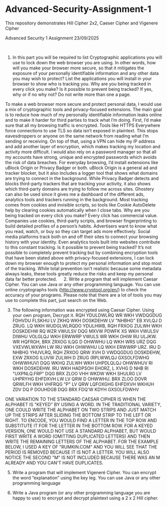# Advanced-Security-Assignment-1
This repository demonstrates Hill Cipher 2x2,  Caeser Cipher and Vigenere Cipher

 

Advanced Security 1 Assignment
23/09/2025


 
1. In this part you will be required to list Cryptographic applications you will use to lock down the web browser you are using. In other words, how will you make your browser more secure, so that it mitigates the exposure of your personally identifiable information and any other data you may wish to protect? List the applications you will install in your browser to show who is tracking you. Why are you being tracked in every click you make? Is it possible to prevent being tracked? If yes, why or if no why not? Do not write more than one a page.

To make a web browser more secure and protect personal data, I would use a mix of cryptographic tools and privacy-focused extensions. The main goal is to reduce how much of my personally identifiable information leaks online and to make it harder for third parties to track what I’m doing.
First, I’d make sure that all my browsing traffic is encrypted. Tools like HTTPS Everywhere force connections to use TLS so data isn’t exposed in plaintext. This stops eavesdroppers or anyone on the same network from reading what I’m sending or receiving. On top of that, using a VPN can hide my IP address and add another layer of encryption, which makes tracking my location and activity more difficult. I would also rely on a password manager so that all my accounts have strong, unique and encrypted passwords which avoids the risk of data breaches.
For everyday browsing, I’d install extensions like uBlock Origin or Privacy Badger or both. uBlock Origin is a general ad and tracker blocker, but it also includes a logger tool that shows what domains are trying to connect in the background. While Privacy Badger detects and blocks third-party trackers that are tracking your activity, it also shows which third-party domains are trying to follow me across sites. Ghostery can also be used since it gives me a dashboard of the different ads, analytics tools and trackers running in the background. Most tracking comes from cookies and invisible scripts, so tools like Cookie AutoDelete help by clearing cookies automatically when I close tabs.
Why are you being tracked on every click you make?
Every click has commercial value. Companies use cookies, third-party scripts, and browser fingerprinting to build detailed profiles of a person’s habits. Advertisers want to know what you read, watch, or buy so they can target ads more effectively. Social media platforms track both on and off their sites to connect your browsing history with your identity. Even analytics tools built into websites contribute to this constant tracking.
Is it possible to prevent being tracked?
It’s not possible to completely prevent tracking but by combining encryption tools that have been stated above with privacy-focused extensions, I can lock down my browser enough to protect my personal information and stop most of the tracking. While total prevention isn’t realistic because some metadata always leaks, these tools greatly reduce the risks and keep my personal data far better protected.
 
2. Write a program that will implement Caesar Cipher. You can use Java or any other programming language. You can use online cryptographs tools (http://www.cryptool.org/en/) to check the accuracy of your programs. Please note that there are a lot of tools you may use to complete this part, just search on the Web.
 
 

 

3. The following information was encrypted using Caesar Cipher. Using your own program, Decrypt it.
RQH YDULDWLRQ WR WKH VWDQGDUG FDHVDU FLSKHU LV ZKHQ WKH DOSKDEHW LV "NHBHG" EB XVLQJ D ZRUG. LQ WKH WUDGLWLRQDO YDULHWB, RQH FRXOG ZULWH WKH DOSKDEHW RQ WZR VWULSV DQG MXVW PDWFK XS WKH VWULSV DIWHU VOLGLQJ WKH ERWWRP VWULS WR WKH OHIW RU ULJKW. WR HQFRGH, BRX ZRXOG ILQG D OHWWHU LQ WKH WRS URZ DQG VXEVWLWXWH LW IRU WKH OHWWHU LQ WKH ERWWRP URZ. IRU D NHBHG YHUVLRQ, RQH ZRXOG QRW XVH D VWDQGDUG DOSKDEHW, EXW ZRXOG ILUVW ZULWH D ZRUG (RPLWWLQJ GXSOLFDWHG OHWWHUV) DQG WKHQ ZULWH WKH UHPDLQLQJ OHWWHUV RI WKH DOSKDEHW. IRU WKH HADPSOH EHORZ, L XVHG D NHB RI "UXPNLQ.FRP" DQG BRX ZLOO VHH WKDW WKH SHULRG LV UHPRYHG EHFDXVH LW LV QRW D OHWWHU. BRX ZLOO DOVR QRWLFH WKH VHFRQG "P" LV QRW LQFOXGHG EHFDXVH WKHUH ZDV DQ P DOUHDGB DQG BRX FDQ'W KDYH GXSOLFDWHV

ONE VARIATION TO THE STANDARD CAESAR CIPHER IS WHEN THE ALPHABET IS "KEYED" BY USING A WORD. IN THE TRADITIONAL VARIETY, ONE COULD WRITE THE ALPHABET ON TWO STRIPS AND JUST MATCH UP THE STRIPS AFTER SLIDING THE BOTTOM STRIP TO THE LEFT OR RIGHT. TO ENCODE, YOU WOULD FIND A LETTER IN THE TOP ROW AND SUBSTITUTE IT FOR THE LETTER IN THE BOTTOM ROW. FOR A KEYED VERSION, ONE WOULD NOT USE A STANDARD ALPHABET, BUT WOULD FIRST WRITE A WORD (OMITTING DUPLICATED LETTERS) AND THEN WRITE THE REMAINING LETTERS OF THE ALPHABET. FOR THE EXAMPLE BELOW, I USED A KEY OF "RUMKIN.COM" AND YOU WILL SEE THAT THE PERIOD IS REMOVED BECAUSE IT IS NOT A LETTER. YOU WILL ALSO NOTICE THE SECOND "M" IS NOT INCLUDED BECAUSE THERE WAS AN M ALREADY AND YOU CAN'T HAVE DUPLICATES.

 

5. Write a program that will implement Vigeneré Cipher. You can encrypt the word “explanation” using the key leg. You can use Java or any other programming language 
 

6. Write a Java program (or any other programming language you are happy to use) to encrypt and decrypt plaintext using a 2 x 2 Hill cipher.
 

 
 

